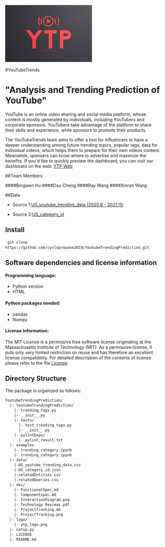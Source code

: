 <img src="logo/ytp_logo.png?raw=true" alt="logo" title="Title"  />

#YouTubeTrends

# "Analysis and Trending Prediction of YouTube"

YouTube is an online video sharing and social media platform, whose content is mostly generated by individuals, 
including YouTubers and corporate sponsors. YouTubers take advantage of the platform to share their skills and
experience, while sponsors to promote their products.

The YouTubeTrends team aims to offer a tool for influencers to have a deeper understanding among future trending topics, popular tags, data for individual videos, which helps them to prepare for their own videos content. Meanwhile,
sponsers can know where to advertise and maximize the benefits.
If you'd like to quickly preview the dashboard, you can visit our dashboard on the web: [YTP Web](https://daucheng.github.io/YTP/) 


##Team Members

####Bingwen Hu
####Dau Cheng
####Ray Wang
####Xinran Wang


##Data

* Source 1:[US_youtube_trending_data (2020.8 - 2021.11)](https://www.kaggle.com/rsrishav/youtube-trending-video-dataset)

* Source 2:[US_category_id](https://www.kaggle.com/rsrishav/youtube-trending-video-dataset)


## Install
`
git clone https://github.com/cyclopropane2019/YoutubeTrendingPrediction.git`


## Software dependencies and license information

#### Programming language:

* Python version
* HTML

#### Python packages needed:

* pandas
* Numpy

#### License Information:

The MIT License is a permissive free software license originating at the Massachusetts Institute of Technology (MIT). As a permissive license, it puts only very limited restriction on reuse and has therefore an excellent license compatibility. For detailed description of the contents of license please refer to the file [License](https://github.com/wangbeiqi199159/analyze-of-seattle-airbnb-hosts/blob/master/LICENSE).


## Directory Structure

The package is organized as follows:
```
YoutubeTrendingPrediction/
  |- YoutubeTrendingPrediction/
    |- trending_tags.py
    |- __init__.py
    |- tests/
      |- test_trending_tags.py
      |- __init__.py
    |- pylintExpo/
      |- pylint_result.txt
  |- examples
    |- trending_category.ipynb
    |- trending_category.ipynb
  |- data/
    |-US_youtube_trending_data.csv
    |-US_category_id.json
    |-relatedEntities.csv
    |-relatedQueries.csv
  |- doc/
    |- FunctionalSpec.md
    |- Componentspec.md
    |- InteractionDiagram.png
    |- Technology Reviews.pdf
    |- ProjectTracking.md
    |- ProjectTracking.png
  |- logo/
    |- ytp_logo.png
  |- setup.py
  |- LICENSE
  |- README.md
```
